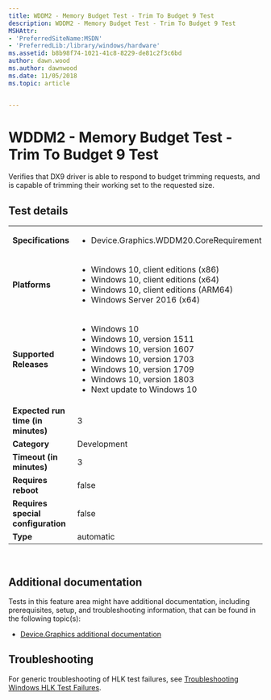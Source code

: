 ```yaml
---
title: WDDM2 - Memory Budget Test - Trim To Budget 9 Test
description: WDDM2 - Memory Budget Test - Trim To Budget 9 Test
MSHAttr:
- 'PreferredSiteName:MSDN'
- 'PreferredLib:/library/windows/hardware'
ms.assetid: b8b98f74-1021-41c8-8229-de81c2f3c6bd
author: dawn.wood
ms.author: dawnwood
ms.date: 11/05/2018
ms.topic: article


---
```


# <span id="p_hlk_test.bebf5a21-2e65-4e1b-8e78-badcbb36ba46"></span>WDDM2 - Memory Budget Test - Trim To Budget 9 Test


Verifies that DX9 driver is able to respond to budget trimming requests, and is capable of trimming their working set to the requested size.

## Test details
|||
|---|---|
| **Specifications**  | <ul><li>Device.Graphics.WDDM20.CoreRequirement</li></ul> |  
| **Platforms**   | <ul><li>Windows 10, client editions (x86)</li><li>Windows 10, client editions (x64)</li><li>Windows 10, client editions (ARM64)</li><li>Windows Server 2016 (x64)</li></ul> |
| **Supported Releases** | <ul><li>Windows 10</li><li>Windows 10, version 1511</li><li>Windows 10, version 1607</li><li>Windows 10, version 1703</li><li>Windows 10, version 1709</li><li>Windows 10, version 1803</li><li>Next update to Windows 10</li></ul> |
|**Expected run time (in minutes)**| 3 |
|**Category**| Development |
|**Timeout (in minutes)**| 3 |
|**Requires reboot**| false |
|**Requires special configuration**| false |
|**Type**| automatic |

 

## <span id="Additional_documentation"></span><span id="additional_documentation"></span><span id="ADDITIONAL_DOCUMENTATION"></span>Additional documentation


Tests in this feature area might have additional documentation, including prerequisites, setup, and troubleshooting information, that can be found in the following topic(s):

-   [Device.Graphics additional documentation](device-graphics-additional-documentation.md)

## <span id="Troubleshooting"></span><span id="troubleshooting"></span><span id="TROUBLESHOOTING"></span>Troubleshooting


For generic troubleshooting of HLK test failures, see [Troubleshooting Windows HLK Test Failures](..\user\troubleshooting-windows-hlk-test-failures.md).

 

 






